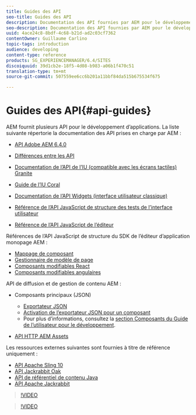```yaml
---
title: Guides des API
seo-title: Guides des API
description: Documentation des API fournies par AEM pour le développement d’applications
seo-description: Documentation des API fournies par AEM pour le développement d’applications
uuid: 4ace24c8-8bdf-4c68-b21d-ad2c03cf7362
contentOwner: Guillaume Carlino
topic-tags: introduction
audience: developing
content-type: reference
products: SG_EXPERIENCEMANAGER/6.4/SITES
discoiquuid: 39d1cb2e-18f5-4d08-b983-a06b1f470c51
translation-type: tm+mt
source-git-commit: 507559ee6cc6b201a11bbf84da515b675534f675

---
```



# Guides des API{#api-guides}

AEM fournit plusieurs API pour le développement d’applications. La liste suivante répertorie la documentation des API prises en charge par AEM :

* [API Adobe AEM 6.4.0](https://helpx.adobe.com/experience-manager/6-4/sites/developing/using/reference-materials/javadoc/index.html)

* [Différences entre les API](https://helpx.adobe.com/experience-manager/6-4/sites/developing/using/reference-materials/diff-previous/changes.html)

* [Documentation de l’API de l’IU (compatible avec les écrans tactiles) Granite](https://helpx.adobe.com/experience-manager/6-4/sites/developing/using/reference-materials/granite-ui/api/index.html)

* [Guide de l’IU Coral](https://helpx.adobe.com/experience-manager/6-4/sites/developing/using/reference-materials/coral-ui/coralui3/index.html)

* [Documentation de l’API Widgets (interface utilisateur classique)](https://helpx.adobe.com/experience-manager/6-4/sites/developing/using/reference-materials/widgets-api/index.html)

* [Référence de l’API JavaScript de structure des tests de l’interface utilisateur](https://helpx.adobe.com/experience-manager/6-4/sites/developing/using/reference-materials/test-api/index.html)

* [Référence de l’API JavaScript de l’éditeur](https://helpx.adobe.com/experience-manager/6-4/sites/developing/using/reference-materials/jsdoc/ui-touch/editor-core/index.html)

Références de l’API JavaScript de structure du SDK de l’éditeur d’application monopage AEM :

* [Mappage de composant](https://www.npmjs.com/package/@adobe/cq-spa-component-mapping)
* [Gestionnaire de modèle de page](https://www.npmjs.com/package/@adobe/cq-spa-page-model-manager)
* [Composants modifiables React](https://www.npmjs.com/package/@adobe/cq-react-editable-components)
* [Composants modifiables angulaires](https://www.npmjs.com/package/@adobe/cq-angular-editable-components)

API de diffusion et de gestion de contenu AEM :

* Composants principaux (JSON)

   * [Exportateur JSON](/help/sites-developing/json-exporter.md) 
   * [Activation de l’exportateur JSON pour un composant](/help/sites-developing/json-exporter-components.md) 
   * Pour plus d’informations, consultez la [section Composants du Guide de l’utilisateur pour le développement](https://helpx.adobe.com/experience-manager/6-4/sites/developing/user-guide.html?topic=/experience-manager/6-4/sites/developing/morehelp/components.ug.js).

* [API HTTP AEM Assets](/help/assets/mac-api-assets.md)

Les ressources externes suivantes sont fournies à titre de référence uniquement :

* [API Apache Sling 10](https://sling.apache.org/apidocs/sling10/)
* [API Jackrabbit Oak](https://jackrabbit.apache.org/oak/docs/oak_api/overview.html)
* [API de référentiel de contenu Java](https://docs.adobe.com/docs/en/spec/javax.jcr/javadocs/jcr-2.0/index.html)
* [API Apache Jackrabbit](https://jackrabbit.apache.org/api)

>[!VIDEO](https://vimeo.com/)

>[!VIDEO](https://vimeo.com/)
